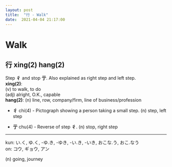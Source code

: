 ```yaml
---
layout: post
title:  "行 - Walk"
date:  2021-04-04 21:17:00
---
```


# Walk

## 行 xing(2) hang(2)

Step **彳** and stop **亍**.
Also explained as right step and left step.  
**xing(2)**:  
(v) to walk, to do  
(adj) alright, O.K., capable  
**hang(2)**:
(n) line, row, company/firm, line of business/profession

- **彳** chi(4) - Pictograph showing a person taking a small step.
(n) step, left step

- **亍** chu(4) - Reverse of step **彳**.
(n) stop, right step

------

kun: い.く, ゆ.く, -ゆ.き, -ゆき, -い.き, -いき, おこな.う, おこ.なう  
on: コウ, ギョウ, アン

(n) going, journey
